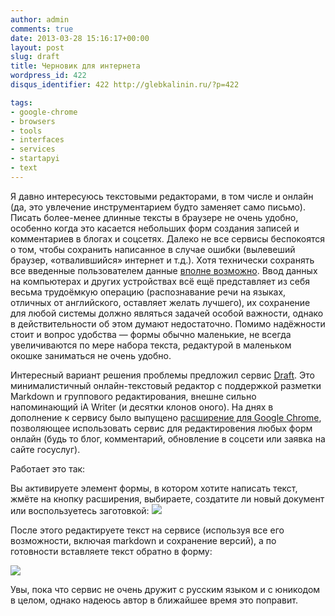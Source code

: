 ```yaml
---
author: admin
comments: true
date: 2013-03-28 15:16:17+00:00
layout: post
slug: draft
title: Черновик для интернета
wordpress_id: 422
disqus_identifier: 422 http://glebkalinin.ru/?p=422

tags:
- google-chrome
- browsers
- tools
- interfaces
- services
- startapyi
- text
---
```


Я давно интересуюсь текстовыми редакторами, в том числе и онлайн (да, это увлечение инструментарием будто заменяет само письмо). Писать более-менее длинные тексты в браузере не очень удобно, особенно когда это касается небольших форм создания записей и комментариев в блогах и соцсетях. Далеко не все сервисы беспокоятся о том, чтобы сохранить написанное в случае ошибки (вылевеший браузер, «отвалившийся» интернет и т.д.). Хотя технически сохранять все введенные пользователем данные [вполне возможно](http://en.wikipedia.org/wiki/Web_storage). Ввод данных на компьютерах и других устройствах всё ещё представляет из себя весьма трудоёмкую операцию (распознавание речи на языках, отличных от английского, оставляет желать лучшего), их сохранение для любой системы должно являться задачей особой важности, однако в действительности об этом думают недостаточно. Помимо надёжности стоит и вопрос удобства — формы обычно маленькие, не всегда увеличиваются по мере набора текста, редактурой в маленьком окошке заниматься не очень удобно.

Интересный вариант решения проблемы предложил сервис [Draft](https://draftin.com/). Это минималистичный онлайн-текстовый редактор с поддержкой разметки Markdown и группового редактирования, внешне сильно напоминающий iA Writer (и десятки клонов оного). На днях в дополнение к сервису было выпущено [расширение для Google Chrome](https://chrome.google.com/webstore/detail/draft/amlbbbgcijmiooecobhkjblcdkjldmdk?hl=en-US), позволяющее использовать сервис для редактировения любых форм онлайн (будь то блог, комментарий, обновление в соцсети или заявка на сайте госуслуг).

Работает это так: 

Вы активируете элемент формы, в котором хотите написать текст, жмёте на кнопку расширения, выбираете, создатите ли новый документ или воспользуетесь заготовкой:
![](http://www.glebkalinin.ru/wp-content/uploads/2013/03/Screen+Shot+2013-03-27+at+10.52.28+AM.png)

После этого редактируете текст на сервисе (используя все его возможности, включая markdown и сохранение версий), а по готовности вставляете текст обратно в форму:

![](http://www.glebkalinin.ru/wp-content/uploads/2013/03/Screen-Shot-2013-03-28-at-6.56.25-PM.png)

Увы, пока что сервис не очень дружит с русским языком и с юникодом в целом, однако надеюсь автор в ближайшее время это поправит. 
